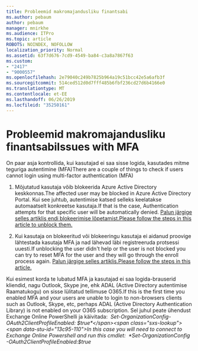 ```yaml
---
title: Probleemid makromajandusliku finantsabi
ms.author: pebaum
author: pebaum
manager: mnirkhe
ms.audience: ITPro
ms.topic: article
ROBOTS: NOINDEX, NOFOLLOW
localization_priority: Normal
ms.assetid: 63f7d676-7cd9-4549-ba84-c3a8a7867f63
ms.custom:
- "2417"
- "9000557"
ms.openlocfilehash: 2e79040c249b7825b964a19c51bcc42e5a6afb3f
ms.sourcegitcommit: 514ced512d0d7fff485b6fbf236cd27d6b4166e0
ms.translationtype: MT
ms.contentlocale: et-EE
ms.lasthandoff: 06/26/2019
ms.locfileid: "35250161"
---
```

# <a name="issues-with-mfa"></a><span data-ttu-id="13c95-102">Probleemid makromajandusliku finantsabi</span><span class="sxs-lookup"><span data-stu-id="13c95-102">Issues with MFA</span></span>
<span data-ttu-id="13c95-103">On paar asja kontrollida, kui kasutajad ei saa sisse logida, kasutades mitme teguriga autentimine (MFA)</span><span class="sxs-lookup"><span data-stu-id="13c95-103">There are a couple of things to check if users cannot login using multi-factor authentication (MFA)</span></span>

1. <span data-ttu-id="13c95-104">Mõjutatud kasutaja võib blokeerida Azure Active Directory keskkonnas.</span><span class="sxs-lookup"><span data-stu-id="13c95-104">The affected user may be blocked in Azure Active Directory Portal.</span></span> <span data-ttu-id="13c95-105">Kui see juhtub, autentimise katsed selleks keelatakse automaatselt konkreetse kasutaja.</span><span class="sxs-lookup"><span data-stu-id="13c95-105">If that is the case, Authentication attempts for that specific user will be automatically denied.</span></span> [<span data-ttu-id="13c95-106">Palun järgige selles artiklis endi blokeerimise lõpetamist.</span><span class="sxs-lookup"><span data-stu-id="13c95-106">Please follow the steps in this article to unblock them.</span></span>](https://docs.microsoft.com/azure/active-directory/authentication/howto-mfa-mfasettings#block-and-unblock-users)

2. <span data-ttu-id="13c95-107">Kui kasutaja on blokeeritud või blokeeringu kasutaja ei aidanud proovige lähtestada kasutaja MFA ja nad lähevad läbi registreeruda protsessi uuesti.</span><span class="sxs-lookup"><span data-stu-id="13c95-107">If unblocking the user didn't help or the user is not blocked you can try to reset MFA for the user and they will go through the enroll process again.</span></span> [<span data-ttu-id="13c95-108">Palun järgige selles artiklis.</span><span class="sxs-lookup"><span data-stu-id="13c95-108">Please follow the steps in this article.</span></span>](https://docs.microsoft.com/azure/active-directory/authentication/howto-mfa-userdevicesettings#require-users-to-provide-contact-methods-again)

<span data-ttu-id="13c95-109">Kui esimest korda te lubatud MFA ja kasutajad ei saa logida-brauserid kliendid, nagu Outlook, Skype jne, ehk ADAL (Active Directory autentimise Raamatukogu) on sisse lülitatud tellimuse O365.</span><span class="sxs-lookup"><span data-stu-id="13c95-109">If this is the first time you enabled MFA and your users are unable to login to non-browsers clients such as Outlook, Skype, etc, perhaps ADAL (Active Directory Authentication Library) is not enabled on your O365 subscription.</span></span> <span data-ttu-id="13c95-110">Sel juhul peate ühendust Exchange Online PowerShelli ja käivitada:  *Set-OrganizationConfig-OAuth2ClientProfileEnabled: $true*</span><span class="sxs-lookup"><span data-stu-id="13c95-110">In this case you will need to connect to Exchange Online Powershell and run this cmdlet:  *Set-OrganizationConfig -OAuth2ClientProfileEnabled:$true*</span></span>